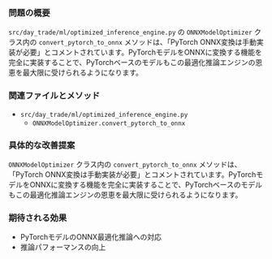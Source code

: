 ### 問題の概要
`src/day_trade/ml/optimized_inference_engine.py` の `ONNXModelOptimizer` クラス内の `convert_pytorch_to_onnx` メソッドは、「PyTorch ONNX変換は手動実装が必要」とコメントされています。PyTorchモデルをONNXに変換する機能を完全に実装することで、PyTorchベースのモデルもこの最適化推論エンジンの恩恵を最大限に受けられるようになります。

### 関連ファイルとメソッド
- `src/day_trade/ml/optimized_inference_engine.py`
    - `ONNXModelOptimizer.convert_pytorch_to_onnx`

### 具体的な改善提案
`ONNXModelOptimizer` クラス内の `convert_pytorch_to_onnx` メソッドは、「PyTorch ONNX変換は手動実装が必要」とコメントされています。PyTorchモデルをONNXに変換する機能を完全に実装することで、PyTorchベースのモデルもこの最適化推論エンジンの恩恵を最大限に受けられるようになります。

### 期待される効果
- PyTorchモデルのONNX最適化推論への対応
- 推論パフォーマンスの向上